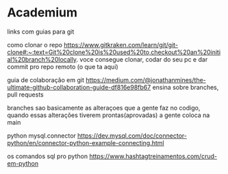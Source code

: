 # Academium

links com guias para git

como clonar o repo
https://www.gitkraken.com/learn/git/git-clone#:~:text=Git%20clone%20is%20used%20to,checkout%20an%20initial%20branch%20locally.
voce consegue clonar, codar do seu pc e dar commit pro repo remoto (o que ta aqui)

guia de colaboração em git
https://medium.com/@jonathanmines/the-ultimate-github-collaboration-guide-df816e98fb67
ensina sobre branches, pull requests

branches sao basicamente as alteraçoes que a gente faz no codigo, quando essas alterações tiverem prontas(aprovadas) a gente coloca na main


python mysql.connector
https://dev.mysql.com/doc/connector-python/en/connector-python-example-connecting.html

os comandos sql pro python
https://www.hashtagtreinamentos.com/crud-em-python
